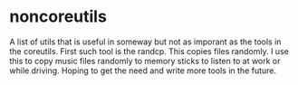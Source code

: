 noncoreutils
============

A list of utils that is useful in someway but not as imporant as the tools in
the coreutils. First such tool is the randcp. This copies files randomly. I use
this to copy music files randomly to memory sticks to listen to at work or while
driving. Hoping to get the need and write more tools in the future.
